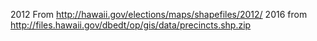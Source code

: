 2012 From http://hawaii.gov/elections/maps/shapefiles/2012/
2016 from http://files.hawaii.gov/dbedt/op/gis/data/precincts.shp.zip

